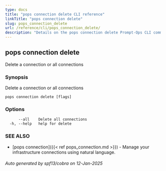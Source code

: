 ```yaml
---
type: docs
title: "pops connection delete CLI reference"
linkTitle: "pops connection delete"
slug: pops_connection_delete
url: /reference/cli/pops_connection_delete/
description: "Details on the pops connection delete Prompt-Ops CLI command"
---
```

## pops connection delete

Delete a connection or all connections

### Synopsis

Delete a connection or all connections

```
pops connection delete [flags]
```

### Options

```
      --all    Delete all connections
  -h, --help   help for delete
```

### SEE ALSO

* [pops connection]({{< ref pops_connection.md >}})	 - Manage your infrastructure connections using natural language.

###### Auto generated by spf13/cobra on 12-Jan-2025
